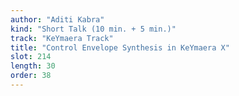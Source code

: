 ```yaml
---
author: "Aditi Kabra"
kind: "Short Talk (10 min. + 5 min.)"
track: "KeYmaera Track"
title: "Control Envelope Synthesis in KeYmaera X"
slot: 214
length: 30
order: 38
---
```


